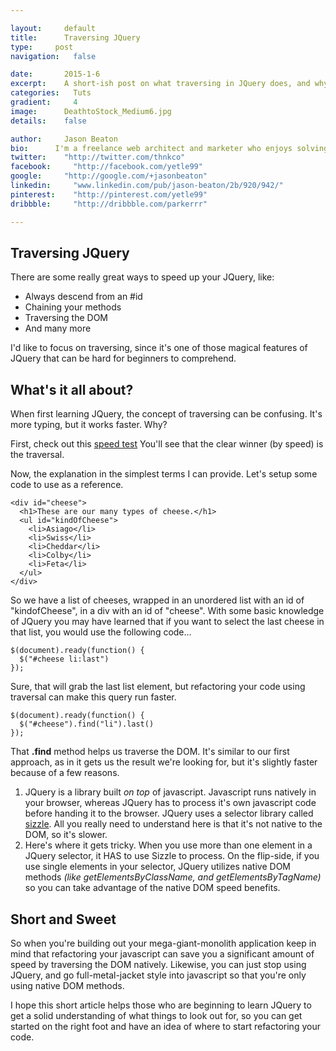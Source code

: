 ```yaml
---

layout:     default
title:      Traversing JQuery
type:     post
navigation:   false

date:       2015-1-6
excerpt:    A short-ish post on what traversing in JQuery does, and why you should use it.
categories:   Tuts
gradient:     4
image:      DeathtoStock_Medium6.jpg
details:    false

author:     Jason Beaton
bio:      I'm a freelance web architect and marketer who enjoys solving problems, and making things look good.
twitter:    "http://twitter.com/thnkco"
facebook:     "http://facebook.com/yetle99"
google:     "http://google.com/+jasonbeaton"
linkedin:     "www.linkedin.com/pub/jason-beaton/2b/920/942/"
pinterest:    "http://pinterest.com/yetle99"
dribbble:     "http://dribbble.com/parkerrr"

---
```


## Traversing JQuery
There are some really great ways to speed up your JQuery, like:

+ Always descend from an #id
+ Chaining your methods
+ Traversing the DOM
+ And many more

I'd like to focus on traversing, since it's one of those magical features of JQuery that can be hard for beginners to comprehend.

## What's it all about? 
When first learning JQuery, the concept of traversing can be confusing. It's more typing, but it works faster. Why?

First, check out this [speed test]
You'll see that the clear winner (by speed) is the traversal. 

Now, the explanation in the simplest terms I can provide. Let's setup some code to use as a reference.

    <div id="cheese">
      <h1>These are our many types of cheese.</h1>
      <ul id="kindOfCheese">
        <li>Asiago</li>
        <li>Swiss</li>
        <li>Cheddar</li>
        <li>Colby</li>
        <li>Feta</li>
      </ul>
    </div>

So we have a list of cheeses, wrapped in an unordered list with an id of "kindofCheese", in a div with an id of "cheese". With some basic knowledge of JQuery you may have learned that if you want to select the last cheese in that list, you would use the following code...

    $(document).ready(function() {
      $("#cheese li:last")
    });

Sure, that will grab the last list element, but refactoring your code using traversal can make this query run faster.

    $(document).ready(function() {
      $("#cheese").find("li").last()
    });

That **.find** method helps us traverse the DOM. It's similar to our first approach, as in it gets us the result we're looking for, but it's slightly faster because of a few reasons. 

1.  JQuery is a library built *on top* of javascript. Javascript runs natively in your browser, whereas JQuery has to process it's own javascript code before handing it to the browser. JQuery uses a selector library called [sizzle]. All you really need to understand here is that it's not native to the DOM, so it's slower.
2.  Here's where it gets tricky. When you use more than one element in a JQuery selector, it HAS to use Sizzle to process. On the flip-side, if you use single elements in your selector, JQuery utilizes native DOM methods _(like getElementsByClassName, and getElementsByTagName)_ so you can take advantage of the native DOM speed benefits. 

## Short and Sweet
 So when you're building out your mega-giant-monolith application keep in mind that refactoring your javascript can save you a significant amount of speed by traversing the DOM natively. Likewise, you can just stop using JQuery, and go full-metal-jacket style into javascript so that you're only using native DOM methods. 

I hope this short article helps those who are beginning to learn JQuery to get a solid understanding of what things to look out for, so you can get started on the right foot and have an idea of where to start refactoring your code. 



[speed test]: http://jsperf.com/find-select-speed-test/3
[sizzle]: http://sizzlejs.com/